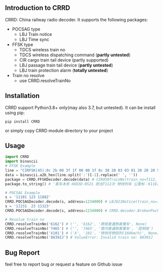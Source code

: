 ## Introduction to CRRD
CRRD: China railway radio decoder. It supports the following packages:
- POCSAG type
    - LBJ Train notice
    - LBJ Time sync
- FFSK type
    - TDCS wireless train no
    - TDCS wireless dispatching command (**partly untested**)
    - CIR cargo train tail device (partly supported)
    - LBJ passage train tail device (**partly untested**)
    - LBJ train protection alarm (**totally untested**)
- Train no resolve
    - use CRRD.resolveTrainNo
## Installation
CRRD support Python3.8+ only(may also 3.7, but untested). It can be install using pip:
```shell script
pip install CRRD
```
or simply copy CRRD module directory to your project

## Usage
```python
import CRRD
import binascii
# FFSK Example
line = "CIRFSK(45):0c 2b 00 3f 1f 00 00 1f 8c 30 20 03 03 01 20 20 20 54 70 00 00 f2 00 09 02 33 b7 11 7c 44 02 c8 03 95 01 11 82 00 f1 01 6e c3 41 ce b1 "
data = binascii.a2b_hex(line.split(':')[-1].replace(' ', ''))
package = CRRD.FFSKDecoder.decode(data) # CIR450TrainNo(train_no=T112, speed=124, mileage=1161.011)
package.to_string() # '客车本务 HXD3D-0521 担当T112次 特快列车 公里标：K1161+011(-) 速度：124km/h 总重: 968t 辆数:17 计长:40.5 区段号:241 1 司机号:4309870 车站号:130 进站'

# POCSAG Example
s = '11101 123 11882'
CRRD.POCSAGDecoder.decode(s, address=1234000) # LBJ821Notice(train_no=11101, speed=123, mileage=Decimal('1188.2'))
s = '1]231  23 11323'
CRRD.POCSAGDecoder.decode(s, address=1234000) # CRRD.decoder.BrokenPackage: Broken Package: Part1

# Resolve train no
CRRD.resolveTrainNo('6162') # ('', '6162', '跨局普通旅客慢车', None)
CRRD.resolveTrainNo('7465') # ('', '7465', '管内普通旅客慢车', '昆明局')
CRRD.resolveTrainNo('X101') # ('X', '101', '特快货物班列(160km/h)', None)
CRRD.resolveTrainNo('88392J') # ValueError: Invalid train no: 88392J
```


## Bug Report
feel free to report bug or request a feature on Github issue